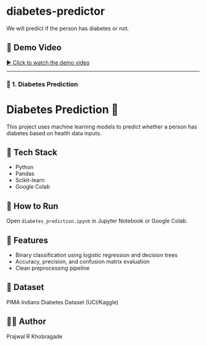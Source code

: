 # diabetes-predictor
We will predict if the person has diabetes or not.

## 🎥 Demo Video

[▶️ Click to watch the demo video](demo.mp4)

---

### 📁 1. **Diabetes Prediction**
# Diabetes Prediction 🔬

This project uses machine learning models to predict whether a person has diabetes based on health data inputs.

## 🔧 Tech Stack
- Python
- Pandas
- Scikit-learn
- Google Colab

## 🚀 How to Run
Open `diabetes_prediction.ipynb` in Jupyter Notebook or Google Colab.

## 📌 Features
- Binary classification using logistic regression and decision trees
- Accuracy, precision, and confusion matrix evaluation
- Clean preprocessing pipeline

## 📁 Dataset
PIMA Indians Diabetes Dataset (UCI/Kaggle)

## 👨‍💻 Author
Prajwal R Khobragade
